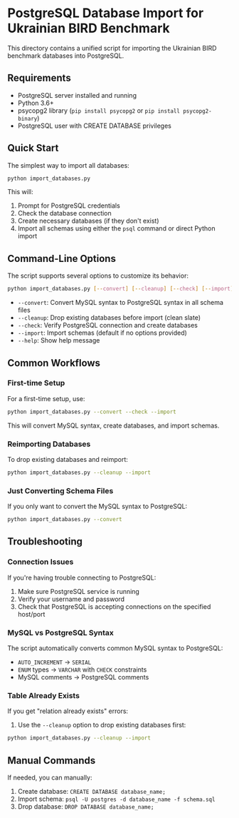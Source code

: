 # PostgreSQL Database Import for Ukrainian BIRD Benchmark

This directory contains a unified script for importing the Ukrainian BIRD benchmark databases into PostgreSQL.

## Requirements

- PostgreSQL server installed and running
- Python 3.6+
- psycopg2 library (`pip install psycopg2` or `pip install psycopg2-binary`)
- PostgreSQL user with CREATE DATABASE privileges

## Quick Start

The simplest way to import all databases:

```bash
python import_databases.py
```

This will:
1. Prompt for PostgreSQL credentials
2. Check the database connection
3. Create necessary databases (if they don't exist)
4. Import all schemas using either the `psql` command or direct Python import

## Command-Line Options

The script supports several options to customize its behavior:

```bash
python import_databases.py [--convert] [--cleanup] [--check] [--import]
```

- `--convert`: Convert MySQL syntax to PostgreSQL syntax in all schema files
- `--cleanup`: Drop existing databases before import (clean slate)
- `--check`: Verify PostgreSQL connection and create databases
- `--import`: Import schemas (default if no options provided)
- `--help`: Show help message

## Common Workflows

### First-time Setup

For a first-time setup, use:

```bash
python import_databases.py --convert --check --import
```

This will convert MySQL syntax, create databases, and import schemas.

### Reimporting Databases

To drop existing databases and reimport:

```bash
python import_databases.py --cleanup --import
```

### Just Converting Schema Files

If you only want to convert the MySQL syntax to PostgreSQL:

```bash
python import_databases.py --convert
```

## Troubleshooting

### Connection Issues

If you're having trouble connecting to PostgreSQL:

1. Make sure PostgreSQL service is running
2. Verify your username and password
3. Check that PostgreSQL is accepting connections on the specified host/port

### MySQL vs PostgreSQL Syntax

The script automatically converts common MySQL syntax to PostgreSQL:

- `AUTO_INCREMENT` → `SERIAL`
- `ENUM` types → `VARCHAR` with `CHECK` constraints
- MySQL comments → PostgreSQL comments

### Table Already Exists

If you get "relation already exists" errors:

1. Use the `--cleanup` option to drop existing databases first:

```bash
python import_databases.py --cleanup --import
```

## Manual Commands

If needed, you can manually:

1. Create database: `CREATE DATABASE database_name;`
2. Import schema: `psql -U postgres -d database_name -f schema.sql`
3. Drop database: `DROP DATABASE database_name;` 